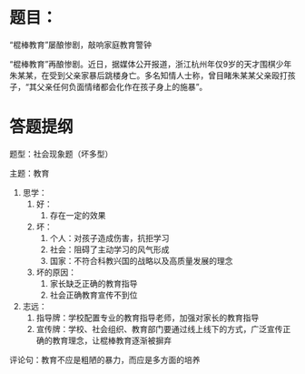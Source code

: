 # 题目：

“棍棒教育”屡酿惨剧，敲响家庭教育警钟



“棍棒教育”再酿惨剧。近日，据媒体公开报道，浙江杭州年仅9岁的天才围棋少年朱某某，在受到父亲家暴后跳楼身亡。多名知情人士称，曾目睹朱某某父亲殴打孩子，“其父亲任何负面情绪都会化作在孩子身上的施暴”。



# 答题提纲

题型：社会现象题（坏多型）

主题：教育



1. 思学：
   1. 好：
      1. 存在一定的效果
   2. 坏：
      1. 个人：对孩子造成伤害，抗拒学习
      2. 社会：阻碍了主动学习的风气形成
      3. 国家：不符合科教兴国的战略以及高质量发展的理念
   3. 坏的原因：
      1. 家长缺乏正确的教育指导
      2. 社会正确教育宣传不到位
2. 志远：
   1. 指导牌：学校配置专业的教育指导老师，加强对家长的教育指导
   2. 宣传牌：学校、社会组织、教育部门要通过线上线下的方式，广泛宣传正确的教育理念，让棍棒教育逐渐被摒弃

评论句：教育不应是粗陋的暴力，而应是多方面的培养